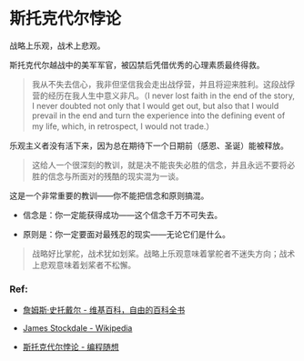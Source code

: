 # 斯托克代尔悖论

战略上乐观，战术上悲观。

斯托克代尔越战中的美军军官，被囚禁后凭借优秀的心理素质最终得救。

> 我从不失去信心，我非但坚信我会走出战俘营，并且将迎来胜利。这段战俘营的经历在我人生中意义非凡。（I never lost faith in the end of the story, I never doubted not only that I would get out, but also that I would prevail in the end and turn the experience into the defining event of my life, which, in retrospect, I would not trade.）

乐观主义者没有活下来，因为总在期待下一个日期前（感恩、圣诞）能被释放。

> 这给人一个很深刻的教训，就是决不能丧失必胜的信念，并且永远不要将必胜的信念与所面对的残酷的现实混为一谈。

这是一个非常重要的教训——你不能把信念和原则搞混。

* 信念是：你一定能获得成功——这个信念千万不可失去。

* 原则是：你一定要面对最残忍的现实——无论它们是什么。

> 战略好比掌舵，战术犹如划桨。战略上乐观意味着掌舵者不迷失方向；战术上悲观意味着划桨者不松懈。


### Ref: 

* [詹姆斯·史托戴尔 - 维基百科，自由的百科全书](https://zh.wikipedia.org/wiki/%E8%A9%B9%E5%A7%86%E6%96%AF%C2%B7%E5%8F%B2%E6%89%98%E6%88%B4%E7%88%BE)

* [James Stockdale - Wikipedia](https://en.wikipedia.org/wiki/James_Stockdale)

* [斯托克代尔悖论 - 编程随想](https://program-think.blogspot.com/2012/01/stockdale-paradox.html)